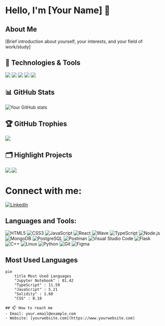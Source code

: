 # Hello, I'm [Your Name] 👋

## About Me
[Brief introduction about yourself, your interests, and your field of work/study]

## 🔧 Technologies & Tools
![](https://img.shields.io/badge/OS-Linux-informational?style=flat&logo=linux&logoColor=white&color=2bbc8a)
![](https://img.shields.io/badge/Editor-VSCode-informational?style=flat&logo=visual-studio-code&logoColor=white&color=2bbc8a)
![](https://img.shields.io/badge/Code-Python-informational?style=flat&logo=python&logoColor=white&color=2bbc8a)
![](https://img.shields.io/badge/Code-JavaScript-informational?style=flat&logo=javascript&logoColor=white&color=2bbc8a)
![](https://img.shields.io/badge/Shell-Bash-informational?style=flat&logo=gnu-bash&logoColor=white&color=2bbc8a)

## 📊 GitHub Stats
![Your GitHub stats](https://github-readme-stats.vercel.app/api?username=yourusername&show_icons=true&theme=radical)

## 🏆 GitHub Trophies
![](https://github-profile-trophy.vercel.app/?username=yourusername&theme=flat&no-frame=true&no-bg=true&margin-w=4)

## 🗂️ Highlight Projects
<a href="https://github.com/yourusername/project1">
  <img align="center" src="https://github-readme-stats.vercel.app/api/pin/?username=yourusername&repo=project1&title_color=ffffff&text_color=c9cacc&icon_color=2bbc8a&bg_color=1d1f21" />
</a>
<a href="https://github.com/yourusername/project2">
  <img align="center" src="https://github-readme-stats.vercel.app/api/pin/?username=yourusername&repo=project2&title_color=ffffff&text_color=c9cacc&icon_color=2bbc8a&bg_color=1d1f21" />
</a>

# Connect with me:
[![LinkedIn](https://img.shields.io/badge/LinkedIn-0077B5?style=for-the-badge&logo=linkedin&logoColor=white)](https://www.linkedin.com/in/yourusername/)

## Languages and Tools:
![HTML5](https://img.shields.io/badge/-HTML5-E34F26?style=flat-square&logo=html5&logoColor=white)
![CSS3](https://img.shields.io/badge/-CSS3-1572B6?style=flat-square&logo=css3)
![JavaScript](https://img.shields.io/badge/-JavaScript-F7DF1E?style=flat-square&logo=javascript&logoColor=black)
![React](https://img.shields.io/badge/-React-61DAFB?style=flat-square&logo=react&logoColor=black)
![Wave](https://img.shields.io/badge/-Wave-4FC08D?style=flat-square&logo=wave&logoColor=white)
![TypeScript](https://img.shields.io/badge/-TypeScript-3178C6?style=flat-square&logo=typescript&logoColor=white)
![Node.js](https://img.shields.io/badge/-Node.js-339933?style=flat-square&logo=node.js&logoColor=white)
![MongoDB](https://img.shields.io/badge/-MongoDB-47A248?style=flat-square&logo=mongodb&logoColor=white)
![PostgreSQL](https://img.shields.io/badge/-PostgreSQL-336791?style=flat-square&logo=postgresql&logoColor=white)
![Postman](https://img.shields.io/badge/-Postman-FF6C37?style=flat-square&logo=postman&logoColor=white)
![Visual Studio Code](https://img.shields.io/badge/-VSCode-007ACC?style=flat-square&logo=visual-studio-code&logoColor=white)
![Flask](https://img.shields.io/badge/-Flask-000000?style=flat-square&logo=flask&logoColor=white)
![C++](https://img.shields.io/badge/-C++-00599C?style=flat-square&logo=c%2B%2B&logoColor=white)
![Linux](https://img.shields.io/badge/-Linux-FCC624?style=flat-square&logo=linux&logoColor=black)
![Python](https://img.shields.io/badge/-Python-3776AB?style=flat-square&logo=python&logoColor=white)
![Git](https://img.shields.io/badge/-Git-F05032?style=flat-square&logo=git&logoColor=white)
![Figma](https://img.shields.io/badge/-Figma-F24E1E?style=flat-square&logo=figma&logoColor=white)

## Most Used Languages
```mermaid
pie
    title Most Used Languages
    "Jupyter Notebook" : 81.42
    "TypeScript" : 11.59
    "JavaScript" : 5.21
    "Solidity" : 1.60
    "CSS" : 0.18

## 📫 How to reach me
- Email: your.email@example.com
- Website: [yourwebsite.com](https://www.yourwebsite.com)
